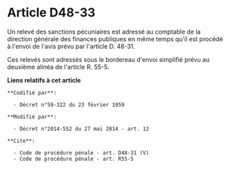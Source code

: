 # Article D48-33

Un relevé des sanctions pécuniaires est adressé au  comptable de la direction générale des finances publiques en même temps
qu'il est procédé à l'envoi de l'avis prévu par l'article D. 48-31. 

Ces relevés sont adressés sous le bordereau d'envoi simplifié prévu au deuxième alinéa de l'article R. 55-5.

**Liens relatifs à cet article**

	**Codifié par**:

	  - Décret n°59-322 du 23 février 1959

	**Modifié par**:

	  - Décret n°2014-552 du 27 mai 2014 - art. 12

	**Cite**:

	  - Code de procédure pénale - art. D48-31 (V)
	  - Code de procédure pénale - art. R55-5
